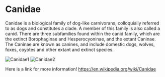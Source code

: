 # Canidae
Canidae is a biological family of dog-like carnivorans, colloquially referred to as dogs and constitutes a clade. A member of this family is also called a canid. There are three subfamilies found within the canid family, which are the extinct Borophaginae and Hesperocyoninae, and the extant Caninae. The Caninae are known as canines, and include domestic dogs, wolves, foxes, coyotes and other extant and extinct species.

![Canidae1](https://encrypted-tbn0.gstatic.com/images?q=tbn:ANd9GcRYuMr4reQokYyn_grcWOvTKA9uZec_uSraGlTgGGeOdbvGIOMdrbKhm8V-2NTjW2IwVEk:https://lookaside.fbsbx.com/lookaside/crawler/media/%3Fmedia_id%3D1513749458718126&usqp=CAU)
![Canidae2](https://encrypted-tbn0.gstatic.com/images?q=tbn:ANd9GcTXP4s2VHDz7I59gN_KiUV_X7QSoS3W6FTL6PCizojkR1vZGanq5pKzsggETRtSVwqFFa8:https://images-wixmp-ed30a86b8c4ca887773594c2.wixmp.com/f/a0979f74-2cba-4f27-aab8-4b0ad8ba6257/d2owr6v-baeaf224-a309-4813-9c72-16dc2e20f409.jpg%3Ftoken%3DeyJ0eXAiOiJKV1QiLCJhbGciOiJIUzI1NiJ9.eyJzdWIiOiJ1cm46YXBwOjdlMGQxODg5ODIyNjQzNzNhNWYwZDQxNWVhMGQyNmUwIiwiaXNzIjoidXJuOmFwcDo3ZTBkMTg4OTgyMjY0MzczYTVmMGQ0MTVlYTBkMjZlMCIsIm9iaiI6W1t7InBhdGgiOiJcL2ZcL2EwOTc5Zjc0LTJjYmEtNGYyNy1hYWI4LTRiMGFkOGJhNjI1N1wvZDJvd3I2di1iYWVhZjIyNC1hMzA5LTQ4MTMtOWM3Mi0xNmRjMmUyMGY0MDkuanBnIn1dXSwiYXVkIjpbInVybjpzZXJ2aWNlOmZpbGUuZG93bmxvYWQiXX0.YgCvjG_kkS0bREfEgX3rR1dz22yA852C_cRpBw-72hY&usqp=CAU)

Here is a link for more information!
https://en.wikipedia.org/wiki/Canidae
